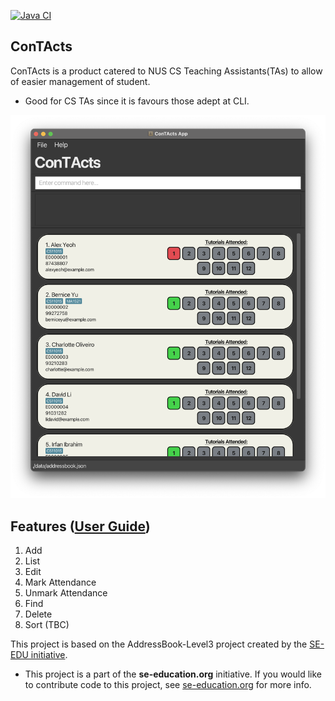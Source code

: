 [![Java CI](https://github.com/AY2425S1-CS2103T-T10-3/tp/actions/workflows/gradle.yml/badge.svg)](https://github.com/AY2425S1-CS2103T-T10-3/tp/actions/workflows/gradle.yml)
## ConTActs
ConTActs is a product catered to NUS CS Teaching Assistants(TAs) to allow of easier management of student.
* Good for CS TAs since it is favours those adept at CLI.

![Ui](docs/images/Ui.png)

## Features ([User Guide](https://AY2425S1-CS2103T-T10-3.github.io/tp))
1. Add
2. List
3. Edit
4. Mark Attendance
5. Unmark Attendance
6. Find
7. Delete
8. Sort (TBC)

This project is based on the AddressBook-Level3 project created by the [SE-EDU initiative](https://se-education.org).
* This project is a part of the **se-education.org** initiative. If you would like to contribute code to this project, see [se-education.org](https://se-education.org) for more info.
